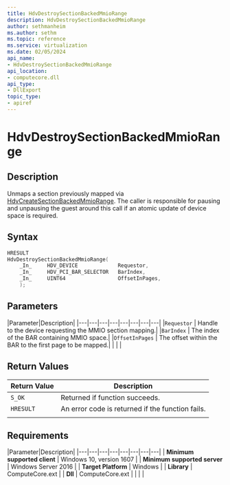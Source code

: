 ```yaml
---
title: HdvDestroySectionBackedMmioRange
description: HdvDestroySectionBackedMmioRange
author: sethmanheim
ms.author: sethm
ms.topic: reference
ms.service: virtualization
ms.date: 02/05/2024
api_name:
- HdvDestroySectionBackedMmioRange
api_location:
- computecore.dll
api_type:
- DllExport
topic_type: 
- apiref
---
```

# HdvDestroySectionBackedMmioRange

## Description

Unmaps a section previously mapped via [HdvCreateSectionBackedMmioRange](HdvCreateSectionBackedMmioRange.md). The caller is responsible for pausing and unpausing the guest around this call if an atomic update of device space is required.

## Syntax

```C++
HRESULT
HdvDestroySectionBackedMmioRange(
    _In_     HDV_DEVICE             Requestor,
    _In_     HDV_PCI_BAR_SELECTOR   BarIndex,
    _In_     UINT64                 OffsetInPages,
    );
```

## Parameters

|Parameter|Description|
|---|---|---|---|---|---|---|---|
|`Requestor` | Handle to the device requesting the MMIO section mapping.|
|`BarIndex`  | The index of the BAR containing MMIO space.|
|`OffsetInPages` | The offset within the BAR to the first page to be mapped.|
|     |     |

## Return Values

|Return Value     |Description|
|---|---|
|`S_OK` | Returned if function succeeds.|
|`HRESULT` | An error code is returned if the function fails.
|     |     |

## Requirements

|Parameter|Description|
|---|---|---|---|---|---|---|---|
| **Minimum supported client** | Windows 10, version 1607 |
| **Minimum supported server** | Windows Server 2016 |
| **Target Platform** | Windows |
| **Library** | ComputeCore.ext |
| **Dll** | ComputeCore.ext |
|    |    |
